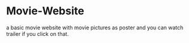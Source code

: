 # Movie-Website
a basic movie website with movie pictures as poster and you can watch trailer if you click on that.

